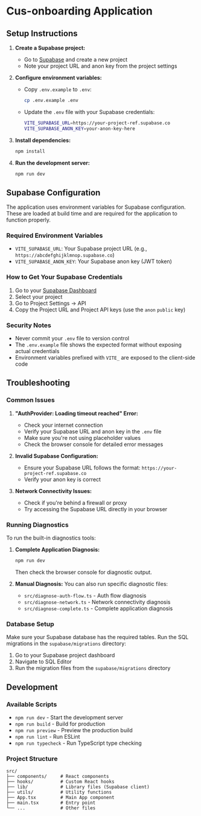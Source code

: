 # Cus-onboarding Application

## Setup Instructions

1. **Create a Supabase project:**
   - Go to [Supabase](https://supabase.com/) and create a new project
   - Note your project URL and anon key from the project settings

2. **Configure environment variables:**
   - Copy `.env.example` to `.env`:
     ```bash
     cp .env.example .env
     ```
   - Update the `.env` file with your Supabase credentials:
     ```bash
     VITE_SUPABASE_URL=https://your-project-ref.supabase.co
     VITE_SUPABASE_ANON_KEY=your-anon-key-here
     ```

3. **Install dependencies:**
   ```bash
   npm install
   ```

4. **Run the development server:**
   ```bash
   npm run dev
   ```

## Supabase Configuration

The application uses environment variables for Supabase configuration. These are loaded at build time and are required for the application to function properly.

### Required Environment Variables

- `VITE_SUPABASE_URL`: Your Supabase project URL (e.g., `https://abcdefghijklmnop.supabase.co`)
- `VITE_SUPABASE_ANON_KEY`: Your Supabase anon key (JWT token)

### How to Get Your Supabase Credentials

1. Go to your [Supabase Dashboard](https://app.supabase.com/)
2. Select your project
3. Go to Project Settings → API
4. Copy the Project URL and Project API keys (use the `anon` `public` key)

### Security Notes

- Never commit your `.env` file to version control
- The `.env.example` file shows the expected format without exposing actual credentials
- Environment variables prefixed with `VITE_` are exposed to the client-side code

## Troubleshooting

### Common Issues

1. **"AuthProvider: Loading timeout reached" Error:**
   - Check your internet connection
   - Verify your Supabase URL and anon key in the `.env` file
   - Make sure you're not using placeholder values
   - Check the browser console for detailed error messages

2. **Invalid Supabase Configuration:**
   - Ensure your Supabase URL follows the format: `https://your-project-ref.supabase.co`
   - Verify your anon key is correct

3. **Network Connectivity Issues:**
   - Check if you're behind a firewall or proxy
   - Try accessing the Supabase URL directly in your browser

### Running Diagnostics

To run the built-in diagnostics tools:

1. **Complete Application Diagnosis:**
   ```bash
   npm run dev
   ```
   Then check the browser console for diagnostic output.

2. **Manual Diagnosis:**
   You can also run specific diagnostic files:
   - `src/diagnose-auth-flow.ts` - Auth flow diagnosis
   - `src/diagnose-network.ts` - Network connectivity diagnosis
   - `src/diagnose-complete.ts` - Complete application diagnosis

### Database Setup

Make sure your Supabase database has the required tables. Run the SQL migrations in the `supabase/migrations` directory:

1. Go to your Supabase project dashboard
2. Navigate to SQL Editor
3. Run the migration files from the `supabase/migrations` directory

## Development

### Available Scripts

- `npm run dev` - Start the development server
- `npm run build` - Build for production
- `npm run preview` - Preview the production build
- `npm run lint` - Run ESLint
- `npm run typecheck` - Run TypeScript type checking

### Project Structure

```
src/
├── components/     # React components
├── hooks/          # Custom React hooks
├── lib/            # Library files (Supabase client)
├── utils/          # Utility functions
├── App.tsx         # Main App component
├── main.tsx        # Entry point
└── ...             # Other files
```